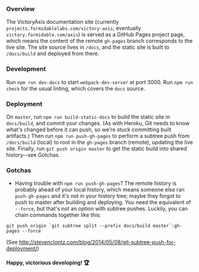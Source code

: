 ### Overview

The VictoryAxis documentation site (currently `projects.formidablelabs.com/victory-axis`; eventually `victory.formidable.com/axis`) is served as a GitHub Pages project page, which means the content of the remote `gh-pages` branch corresponds to the live site. The site source lives in `/docs`, and the static site is built to `/docs/build` and deployed from there.

### Development

Run `npm run dev-docs` to start `webpack-dev-server` at port 3000. Run `npm run check` for the usual linting, which covers the `docs` source.

### Deployment

On `master`, run `npm run build-static-docs` to build the static site in `docs/build`, and commit your changes. (As with Heroku, Git needs to know what's changed before it can push, so we're stuck committing built artifacts.) Then run `npm run push-gh-pages` to perform a subtree push from `/docs/build` (local) to root in the `gh-pages` branch (remote), updating the live site. Finally, run `git push origin master` to get the static build into shared history--see Gotchas.

### Gotchas

* Having trouble with `npm run push-gh-pages`? The remote history is probably ahead of your local history, which means someone else ran `push-gh-pages` and it's not in your history tree; maybe they forgot to push to master after building and deploying. You need the equivalent of `--force`, but that's not an option with subtree pushes. Luckily, you can chain commands together like this:
```
git push origin `git subtree split --prefix docs/build master`:gh-pages --force
```
(See http://stevenclontz.com/blog/2014/05/08/git-subtree-push-for-deployment/)

#### Happy, victorious developing! :trophy:
